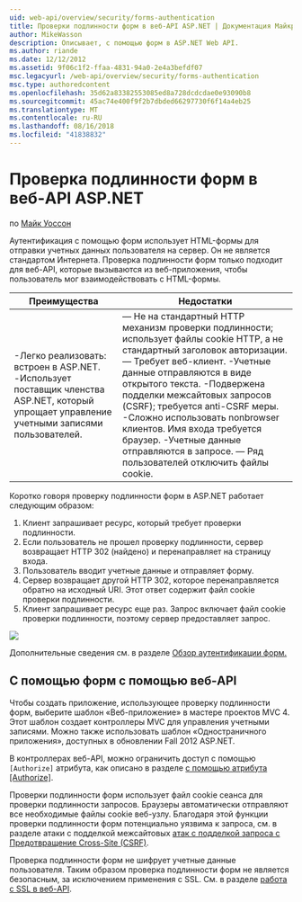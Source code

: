 ```yaml
---
uid: web-api/overview/security/forms-authentication
title: Проверки подлинности форм в веб-API ASP.NET | Документация Майкрософт
author: MikeWasson
description: Описывает, с помощью форм в ASP.NET Web API.
ms.author: riande
ms.date: 12/12/2012
ms.assetid: 9f06c1f2-ffaa-4831-94a0-2e4a3befdf07
msc.legacyurl: /web-api/overview/security/forms-authentication
msc.type: authoredcontent
ms.openlocfilehash: 35d62a83382553085ed8a728dcdcdae0e93090b8
ms.sourcegitcommit: 45ac74e400f9f2b7dbded66297730f6f14a4eb25
ms.translationtype: MT
ms.contentlocale: ru-RU
ms.lasthandoff: 08/16/2018
ms.locfileid: "41838832"
---
```

<a name="forms-authentication-in-aspnet-web-api"></a>Проверка подлинности форм в веб-API ASP.NET
====================
по [Майк Уоссон](https://github.com/MikeWasson)

Аутентификация с помощью форм использует HTML-формы для отправки учетных данных пользователя на сервер. Он не является стандартом Интернета. Проверка подлинности форм только подходит для веб-API, которые вызываются из веб-приложения, чтобы пользователь мог взаимодействовать с HTML-формы.

| Преимущества | Недостатки |
| --- | --- |
| -Легко реализовать: встроен в ASP.NET. -Использует поставщик членства ASP.NET, который упрощает управление учетными записями пользователей. | — Не на стандартный HTTP механизм проверки подлинности; использует файлы cookie HTTP, а не стандартный заголовок авторизации. — Требует веб-клиент. -Учетные данные отправляются в виде открытого текста. -Подвержена подделки межсайтовых запросов (CSRF); требуется anti-CSRF меры. -Сложно использовать nonbrowser клиентов. Имя входа требуется браузер. -Учетные данные отправляются в запросе. — Ряд пользователей отключить файлы cookie. |

Коротко говоря проверку подлинности форм в ASP.NET работает следующим образом:

1. Клиент запрашивает ресурс, который требует проверки подлинности.
2. Если пользователь не прошел проверку подлинности, сервер возвращает HTTP 302 (найдено) и перенаправляет на страницу входа.
3. Пользователь вводит учетные данные и отправляет форму.
4. Сервер возвращает другой HTTP 302, которое перенаправляется обратно на исходный URI. Этот ответ содержит файл cookie проверки подлинности.
5. Клиент запрашивает ресурс еще раз. Запрос включает файл cookie проверки подлинности, поэтому сервер предоставляет запрос.

![](forms-authentication/_static/image1.png)

Дополнительные сведения см. в разделе [Обзор аутентификации форм.](../../../web-forms/overview/older-versions-security/introduction/an-overview-of-forms-authentication-cs.md)

## <a name="using-forms-authentication-with-web-api"></a>С помощью форм с помощью веб-API

Чтобы создать приложение, использующее проверку подлинности форм, выберите шаблон «Веб-приложение» в мастере проектов MVC 4. Этот шаблон создает контроллеры MVC для управления учетными записями. Можно также использовать шаблон «Одностраничного приложения», доступных в обновлении Fall 2012 ASP.NET.

В контроллерах веб-API, можно ограничить доступ с помощью `[Authorize]` атрибута, как описано в разделе [с помощью атрибута [Authorize]](authentication-and-authorization-in-aspnet-web-api.md#auth3).

Проверки подлинности форм использует файл cookie сеанса для проверки подлинности запросов. Браузеры автоматически отправляют все необходимые файлы cookie веб-узлу. Благодаря этой функции проверки подлинности форм потенциально уязвима к запроса, см. в разделе атаки с подделкой межсайтовых [атак с подделкой запроса с Предотвращение Cross-Site (CSRF)](preventing-cross-site-request-forgery-csrf-attacks.md).

Проверка подлинности форм не шифрует учетные данные пользователя. Таким образом проверка подлинности форм не является безопасным, за исключением применения с SSL. См. в разделе [работа с SSL в веб-API](working-with-ssl-in-web-api.md).
